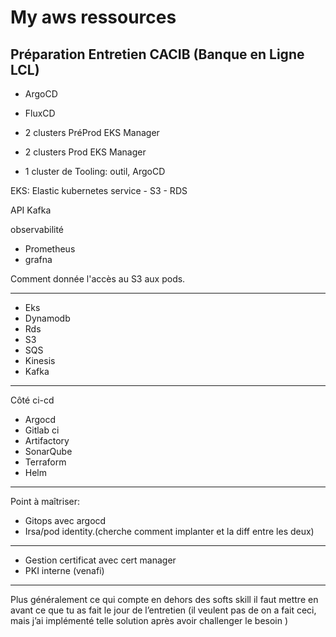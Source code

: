 # My aws ressources

Préparation Entretien  CACIB (Banque en Ligne LCL)
---------------------

- ArgoCD
- FluxCD

- 2 clusters PréProd  EKS Manager
- 2 clusters Prod   EKS Manager
- 1 cluster de Tooling: outil, ArgoCD

EKS: Elastic kubernetes service
     - S3
     - RDS


API
   Kafka

observabilité
   - Prometheus
   - grafna   


Comment donnée l'accès au S3  aux pods.

----------------
- Eks 
- Dynamodb
- Rds 
- S3
- SQS
- Kinesis
- Kafka

----------
Côté ci-cd
- Argocd 
- Gitlab ci
- Artifactory
- SonarQube
- Terraform
- Helm
----------
Point à maîtriser: 
- Gitops avec argocd 
- Irsa/pod identity.(cherche comment implanter et la diff entre les deux)

----------
- Gestion certificat avec cert manager
- PKI interne (venafi)

-----------
Plus généralement ce qui compte en dehors des softs skill il faut mettre en avant ce que tu as fait le jour de l’entretien 
(il veulent pas de on a fait ceci, mais j’ai implémenté telle solution après avoir challenger le besoin )
